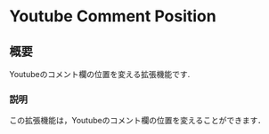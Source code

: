 # Youtube Comment Position

## 概要
Youtubeのコメント欄の位置を変える拡張機能です.

### 説明

この拡張機能は，Youtubeのコメント欄の位置を変えることができます．